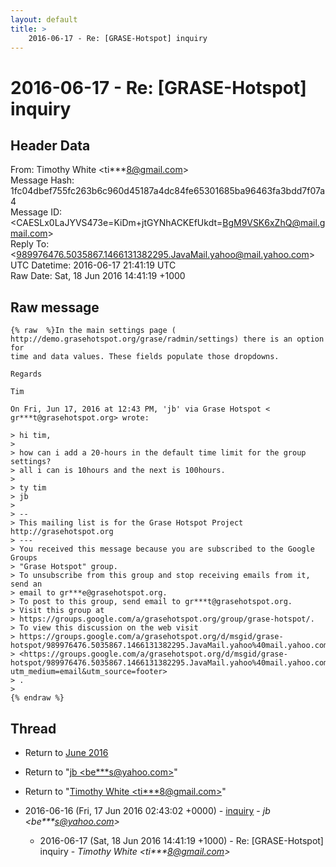 ```yaml
---
layout: default
title: >
    2016-06-17 - Re: [GRASE-Hotspot] inquiry
---
```


# 2016-06-17 - Re: [GRASE-Hotspot] inquiry

## Header Data

From: Timothy White \<ti***8@gmail.com\><br>
Message Hash: 1fc04dbef755fc263b6c960d45187a4dc84fe65301685ba96463fa3bdd7f07a4<br>
Message ID: \<CAESLx0LaJYVS473e=KiDm+jtGYNhACKEfUkdt=BgM9VSK6xZhQ@mail.gmail.com\><br>
Reply To: \<989976476.5035867.1466131382295.JavaMail.yahoo@mail.yahoo.com\><br>
UTC Datetime: 2016-06-17 21:41:19 UTC<br>
Raw Date: Sat, 18 Jun 2016 14:41:19 +1000<br>

## Raw message

```
{% raw  %}In the main settings page (
http://demo.grasehotspot.org/grase/radmin/settings) there is an option for
time and data values. These fields populate those dropdowns.

Regards

Tim

On Fri, Jun 17, 2016 at 12:43 PM, 'jb' via Grase Hotspot <
gr***t@grasehotspot.org> wrote:

> hi tim,
>
> how can i add a 20-hours in the default time limit for the group settings?
> all i can is 10hours and the next is 100hours.
>
> ty tim
> jb
>
> --
> This mailing list is for the Grase Hotspot Project http://grasehotspot.org
> ---
> You received this message because you are subscribed to the Google Groups
> "Grase Hotspot" group.
> To unsubscribe from this group and stop receiving emails from it, send an
> email to gr***e@grasehotspot.org.
> To post to this group, send email to gr***t@grasehotspot.org.
> Visit this group at
> https://groups.google.com/a/grasehotspot.org/group/grase-hotspot/.
> To view this discussion on the web visit
> https://groups.google.com/a/grasehotspot.org/d/msgid/grase-hotspot/989976476.5035867.1466131382295.JavaMail.yahoo%40mail.yahoo.com
> <https://groups.google.com/a/grasehotspot.org/d/msgid/grase-hotspot/989976476.5035867.1466131382295.JavaMail.yahoo%40mail.yahoo.com?utm_medium=email&utm_source=footer>
> .
>
{% endraw %}
```

## Thread

+ Return to [June 2016](/archive/2016/06)

+ Return to "[jb <be***s<span>@</span>yahoo.com>](/authors/be___s_at_yahoo_com)"
+ Return to "[Timothy White <ti***8<span>@</span>gmail.com>](/authors/ti___8_at_gmail_com)"

+ 2016-06-16 (Fri, 17 Jun 2016 02:43:02 +0000) - [inquiry](/archive/2016/06/6ad6bfdece8d5139eb36e847189c881252debb822c39f6485cfb5fe5955a2199) - _jb \<be***s@yahoo.com\>_
  + 2016-06-17 (Sat, 18 Jun 2016 14:41:19 +1000) - Re: [GRASE-Hotspot] inquiry - _Timothy White \<ti***8@gmail.com\>_

